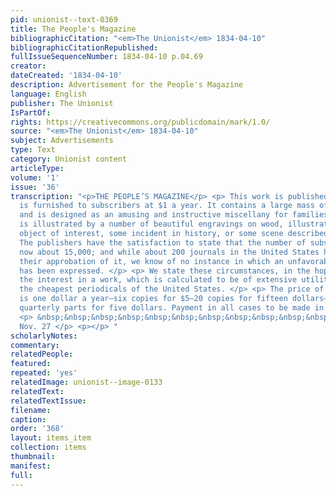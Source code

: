 ```yaml
---
pid: unionist--text-0369
title: The People's Magazine
bibliographicCitation: "<em>The Unionist</em> 1834-04-10"
bibliographicCitationRepublished: 
fullIssueSequenceNumber: 1834-04-10 p.04.69
creator: 
dateCreated: '1834-04-10'
description: Advertisement for the People's Magazine
language: English
publisher: The Unionist
IsPartOf: 
rights: https://creativecommons.org/publicdomain/mark/1.0/
source: "<em>The Unionist</em> 1834-04-10"
subject: Advertisements
type: Text
category: Unionist content
articleType: 
volume: '1'
issue: '36'
transcription: "<p>THE PEOPLE’S MAGAZINE</p> <p> This work is published twice a month,
  is furnished to subscribers at $1 a year. It contains a large mass of information,
  and is designed as an amusing and instructive miscellany for families. Each number
  is illustrated by a number of beautiful engravings on wood, illustrative of some
  object of interest, some incident in history, or some scene described in the work.
  The publishers have the satisfaction to state that the number of subscribers is
  now about 15,000; and while about 200 journals in the United States have expressed
  their approbation of it, we know of no instance in which an unfavorable opinion
  has been expressed. </p> <p> We state these circumstances, in the hope of extending
  the interest in a work, which is calculated to be of extensive utility. It is among
  the cheapest periodicals of the United States. </p> <p> The price of this Magazine
  is one dollar a year—six copies for $5—20 copies for fifteen dollars—or twenty-five
  quarterly parts for five dollars. Payment in all cases to be made in advance. </p>
  <p> &nbsp;&nbsp;&nbsp;&nbsp;&nbsp;&nbsp;&nbsp;&nbsp;&nbsp;&nbsp;&nbsp;&nbsp;&nbsp;&nbsp;&nbsp;&nbsp;&nbsp;&nbsp;&nbsp;&nbsp;&nbsp;&nbsp;&nbsp;&nbsp;&nbsp;&nbsp;&nbsp;&nbsp;&nbsp;&nbsp;&nbsp;&nbsp;&nbsp;&nbsp;&nbsp;&nbsp;&nbsp;&nbsp;&nbsp;&nbsp;&nbsp;&nbsp;&nbsp;&nbsp;&nbsp;&nbsp;&nbsp;&nbsp;&nbsp;&nbsp;&nbsp;&nbsp;&nbsp;&nbsp;&nbsp;&nbsp;&nbsp;&nbsp;&nbsp;&nbsp;&nbsp;&nbsp;&nbsp;&nbsp;&nbsp;&nbsp;&nbsp;&nbsp;&nbsp;&nbsp;&nbsp;
  Nov. 27 </p> <p></p> "
scholarlyNotes: 
commentary: 
relatedPeople: 
featured: 
repeated: 'yes'
relatedImage: unionist--image-0133
relatedText: 
relatedTextIssue: 
filename: 
caption: 
order: '368'
layout: items_item
collection: items
thumbnail: 
manifest: 
full: 
---
```

